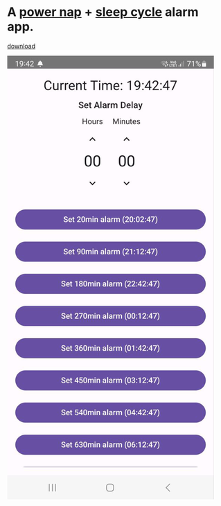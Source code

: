 # A [power nap](https://en.wikipedia.org/wiki/Power_nap) + [sleep cycle](https://en.wikipedia.org/wiki/Sleep_cycle) alarm app.

[download](app/release/a9020minalarm.apk)

![Main screen](images/main.jpg)
